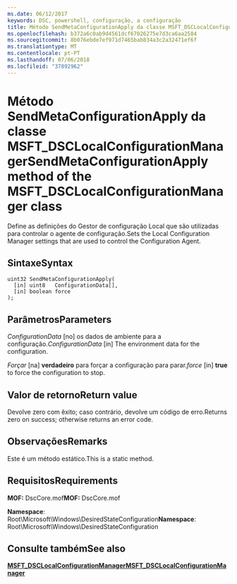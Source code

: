 ```yaml
---
ms.date: 06/12/2017
keywords: DSC, powershell, configuração, a configuração
title: Método SendMetaConfigurationApply da classe MSFT_DSCLocalConfigurationManager
ms.openlocfilehash: b372a6c0ab9d4561dcf67026275e7d3ca6aa2584
ms.sourcegitcommit: 8b076ebde7ef971d7465bab834a3c2a32471ef6f
ms.translationtype: MT
ms.contentlocale: pt-PT
ms.lasthandoff: 07/06/2018
ms.locfileid: "37892962"
---
```

# <a name="sendmetaconfigurationapply-method-of-the-msftdsclocalconfigurationmanager-class"></a><span data-ttu-id="2f2d4-103">Método SendMetaConfigurationApply da classe MSFT_DSCLocalConfigurationManager</span><span class="sxs-lookup"><span data-stu-id="2f2d4-103">SendMetaConfigurationApply method of the MSFT_DSCLocalConfigurationManager class</span></span>

<span data-ttu-id="2f2d4-104">Define as definições do Gestor de configuração Local que são utilizadas para controlar o agente de configuração.</span><span class="sxs-lookup"><span data-stu-id="2f2d4-104">Sets the Local Configuration Manager settings that are used to control the Configuration Agent.</span></span>

## <a name="syntax"></a><span data-ttu-id="2f2d4-105">Sintaxe</span><span class="sxs-lookup"><span data-stu-id="2f2d4-105">Syntax</span></span>

```mof
uint32 SendMetaConfigurationApply(
  [in] uint8   ConfigurationData[],
  [in] boolean force
);
```

## <a name="parameters"></a><span data-ttu-id="2f2d4-106">Parâmetros</span><span class="sxs-lookup"><span data-stu-id="2f2d4-106">Parameters</span></span>

<span data-ttu-id="2f2d4-107">*ConfigurationData* \[no\] os dados de ambiente para a configuração.</span><span class="sxs-lookup"><span data-stu-id="2f2d4-107">*ConfigurationData* \[in\] The environment data for the configuration.</span></span>

<span data-ttu-id="2f2d4-108">*Forçar* \[na\] **verdadeiro** para forçar a configuração para parar.</span><span class="sxs-lookup"><span data-stu-id="2f2d4-108">*force* \[in\] **true** to force the configuration to stop.</span></span>

## <a name="return-value"></a><span data-ttu-id="2f2d4-109">Valor de retorno</span><span class="sxs-lookup"><span data-stu-id="2f2d4-109">Return value</span></span>

<span data-ttu-id="2f2d4-110">Devolve zero com êxito; caso contrário, devolve um código de erro.</span><span class="sxs-lookup"><span data-stu-id="2f2d4-110">Returns zero on success; otherwise returns an error code.</span></span>

## <a name="remarks"></a><span data-ttu-id="2f2d4-111">Observações</span><span class="sxs-lookup"><span data-stu-id="2f2d4-111">Remarks</span></span>

<span data-ttu-id="2f2d4-112">Este é um método estático.</span><span class="sxs-lookup"><span data-stu-id="2f2d4-112">This is a static method.</span></span>

## <a name="requirements"></a><span data-ttu-id="2f2d4-113">Requisitos</span><span class="sxs-lookup"><span data-stu-id="2f2d4-113">Requirements</span></span>

<span data-ttu-id="2f2d4-114">**MOF:** DscCore.mof</span><span class="sxs-lookup"><span data-stu-id="2f2d4-114">**MOF:** DscCore.mof</span></span>

<span data-ttu-id="2f2d4-115">**Namespace**: Root\Microsoft\Windows\DesiredStateConfiguration</span><span class="sxs-lookup"><span data-stu-id="2f2d4-115">**Namespace**: Root\Microsoft\Windows\DesiredStateConfiguration</span></span>

## <a name="see-also"></a><span data-ttu-id="2f2d4-116">Consulte também</span><span class="sxs-lookup"><span data-stu-id="2f2d4-116">See also</span></span>

[<span data-ttu-id="2f2d4-117">**MSFT_DSCLocalConfigurationManager**</span><span class="sxs-lookup"><span data-stu-id="2f2d4-117">**MSFT_DSCLocalConfigurationManager**</span></span>](msft-dsclocalconfigurationmanager.md)